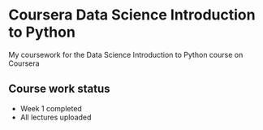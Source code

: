 # Coursera Data Science Introduction to Python
My coursework for the Data Science Introduction to Python course on Coursera

## Course work status
- Week 1 completed
- All lectures uploaded